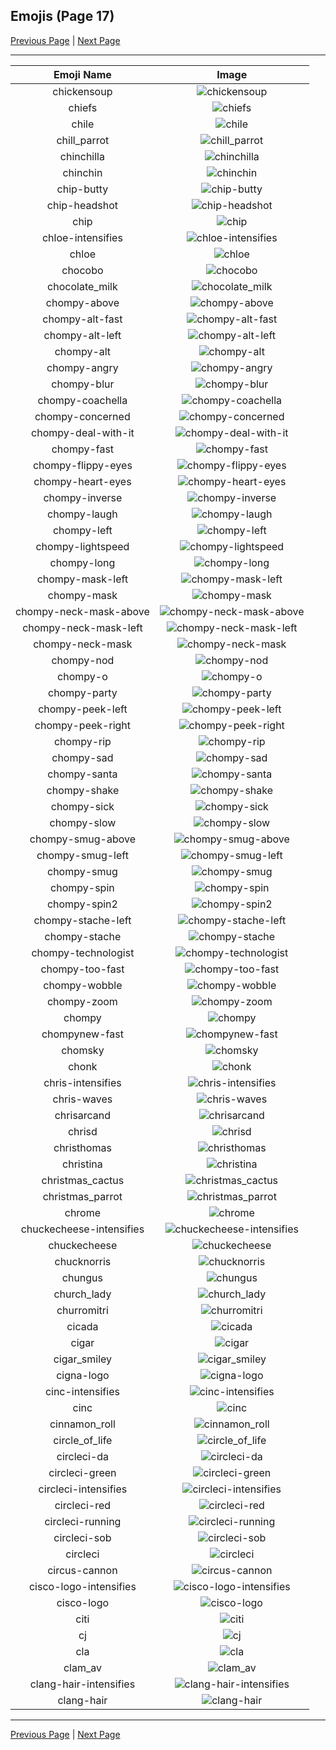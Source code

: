 
## Emojis (Page 17)

[Previous Page](/docs/hc/page-c-0016.md)
  | [Next Page](/docs/hc/page-c-0018.md)

<hr />

|Emoji Name|Image|
| :-: | :-: |
|chickensoup| ![chickensoup](/emojis/hc/chickensoup.jpg)|
|chiefs| ![chiefs](/emojis/hc/chiefs.jpg)|
|chile| ![chile](/emojis/hc/chile.png)|
|chill_parrot| ![chill_parrot](/emojis/hc/chill_parrot.gif)|
|chinchilla| ![chinchilla](/emojis/hc/chinchilla.png)|
|chinchin| ![chinchin](/emojis/hc/chinchin.png)|
|chip-butty| ![chip-butty](/emojis/hc/chip-butty.png)|
|chip-headshot| ![chip-headshot](/emojis/hc/chip-headshot.jpg)|
|chip| ![chip](/emojis/hc/chip.jpg)|
|chloe-intensifies| ![chloe-intensifies](/emojis/hc/chloe-intensifies.gif)|
|chloe| ![chloe](/emojis/hc/chloe.gif)|
|chocobo| ![chocobo](/emojis/hc/chocobo.png)|
|chocolate_milk| ![chocolate_milk](/emojis/hc/chocolate_milk.png)|
|chompy-above| ![chompy-above](/emojis/hc/chompy-above.gif)|
|chompy-alt-fast| ![chompy-alt-fast](/emojis/hc/chompy-alt-fast.gif)|
|chompy-alt-left| ![chompy-alt-left](/emojis/hc/chompy-alt-left.gif)|
|chompy-alt| ![chompy-alt](/emojis/hc/chompy-alt.gif)|
|chompy-angry| ![chompy-angry](/emojis/hc/chompy-angry.gif)|
|chompy-blur| ![chompy-blur](/emojis/hc/chompy-blur.gif)|
|chompy-coachella| ![chompy-coachella](/emojis/hc/chompy-coachella.gif)|
|chompy-concerned| ![chompy-concerned](/emojis/hc/chompy-concerned.gif)|
|chompy-deal-with-it| ![chompy-deal-with-it](/emojis/hc/chompy-deal-with-it.gif)|
|chompy-fast| ![chompy-fast](/emojis/hc/chompy-fast.gif)|
|chompy-flippy-eyes| ![chompy-flippy-eyes](/emojis/hc/chompy-flippy-eyes.gif)|
|chompy-heart-eyes| ![chompy-heart-eyes](/emojis/hc/chompy-heart-eyes.gif)|
|chompy-inverse| ![chompy-inverse](/emojis/hc/chompy-inverse.gif)|
|chompy-laugh| ![chompy-laugh](/emojis/hc/chompy-laugh.gif)|
|chompy-left| ![chompy-left](/emojis/hc/chompy-left.gif)|
|chompy-lightspeed| ![chompy-lightspeed](/emojis/hc/chompy-lightspeed.gif)|
|chompy-long| ![chompy-long](/emojis/hc/chompy-long.gif)|
|chompy-mask-left| ![chompy-mask-left](/emojis/hc/chompy-mask-left.gif)|
|chompy-mask| ![chompy-mask](/emojis/hc/chompy-mask.gif)|
|chompy-neck-mask-above| ![chompy-neck-mask-above](/emojis/hc/chompy-neck-mask-above.gif)|
|chompy-neck-mask-left| ![chompy-neck-mask-left](/emojis/hc/chompy-neck-mask-left.gif)|
|chompy-neck-mask| ![chompy-neck-mask](/emojis/hc/chompy-neck-mask.gif)|
|chompy-nod| ![chompy-nod](/emojis/hc/chompy-nod.gif)|
|chompy-o| ![chompy-o](/emojis/hc/chompy-o.gif)|
|chompy-party| ![chompy-party](/emojis/hc/chompy-party.gif)|
|chompy-peek-left| ![chompy-peek-left](/emojis/hc/chompy-peek-left.gif)|
|chompy-peek-right| ![chompy-peek-right](/emojis/hc/chompy-peek-right.gif)|
|chompy-rip| ![chompy-rip](/emojis/hc/chompy-rip.gif)|
|chompy-sad| ![chompy-sad](/emojis/hc/chompy-sad.png)|
|chompy-santa| ![chompy-santa](/emojis/hc/chompy-santa.gif)|
|chompy-shake| ![chompy-shake](/emojis/hc/chompy-shake.gif)|
|chompy-sick| ![chompy-sick](/emojis/hc/chompy-sick.gif)|
|chompy-slow| ![chompy-slow](/emojis/hc/chompy-slow.gif)|
|chompy-smug-above| ![chompy-smug-above](/emojis/hc/chompy-smug-above.gif)|
|chompy-smug-left| ![chompy-smug-left](/emojis/hc/chompy-smug-left.gif)|
|chompy-smug| ![chompy-smug](/emojis/hc/chompy-smug.gif)|
|chompy-spin| ![chompy-spin](/emojis/hc/chompy-spin.gif)|
|chompy-spin2| ![chompy-spin2](/emojis/hc/chompy-spin2.gif)|
|chompy-stache-left| ![chompy-stache-left](/emojis/hc/chompy-stache-left.gif)|
|chompy-stache| ![chompy-stache](/emojis/hc/chompy-stache.gif)|
|chompy-technologist| ![chompy-technologist](/emojis/hc/chompy-technologist.gif)|
|chompy-too-fast| ![chompy-too-fast](/emojis/hc/chompy-too-fast.gif)|
|chompy-wobble| ![chompy-wobble](/emojis/hc/chompy-wobble.gif)|
|chompy-zoom| ![chompy-zoom](/emojis/hc/chompy-zoom.gif)|
|chompy| ![chompy](/emojis/hc/chompy.gif)|
|chompynew-fast| ![chompynew-fast](/emojis/hc/chompynew-fast.gif)|
|chomsky| ![chomsky](/emojis/hc/chomsky.png)|
|chonk| ![chonk](/emojis/hc/chonk.png)|
|chris-intensifies| ![chris-intensifies](/emojis/hc/chris-intensifies.gif)|
|chris-waves| ![chris-waves](/emojis/hc/chris-waves.gif)|
|chrisarcand| ![chrisarcand](/emojis/hc/chrisarcand.png)|
|chrisd| ![chrisd](/emojis/hc/chrisd.png)|
|christhomas| ![christhomas](/emojis/hc/christhomas.png)|
|christina| ![christina](/emojis/hc/christina.png)|
|christmas_cactus| ![christmas_cactus](/emojis/hc/christmas_cactus.png)|
|christmas_parrot| ![christmas_parrot](/emojis/hc/christmas_parrot.gif)|
|chrome| ![chrome](/emojis/hc/chrome.png)|
|chuckecheese-intensifies| ![chuckecheese-intensifies](/emojis/hc/chuckecheese-intensifies.gif)|
|chuckecheese| ![chuckecheese](/emojis/hc/chuckecheese.png)|
|chucknorris| ![chucknorris](/emojis/hc/chucknorris.png)|
|chungus| ![chungus](/emojis/hc/chungus.png)|
|church_lady| ![church_lady](/emojis/hc/church_lady.jpg)|
|churromitri| ![churromitri](/emojis/hc/churromitri.png)|
|cicada| ![cicada](/emojis/hc/cicada.gif)|
|cigar| ![cigar](/emojis/hc/cigar.png)|
|cigar_smiley| ![cigar_smiley](/emojis/hc/cigar_smiley.jpg)|
|cigna-logo| ![cigna-logo](/emojis/hc/cigna-logo.png)|
|cinc-intensifies| ![cinc-intensifies](/emojis/hc/cinc-intensifies.gif)|
|cinc| ![cinc](/emojis/hc/cinc.png)|
|cinnamon_roll| ![cinnamon_roll](/emojis/hc/cinnamon_roll.png)|
|circle_of_life| ![circle_of_life](/emojis/hc/circle_of_life.png)|
|circleci-da| ![circleci-da](/emojis/hc/circleci-da.png)|
|circleci-green| ![circleci-green](/emojis/hc/circleci-green.png)|
|circleci-intensifies| ![circleci-intensifies](/emojis/hc/circleci-intensifies.gif)|
|circleci-red| ![circleci-red](/emojis/hc/circleci-red.png)|
|circleci-running| ![circleci-running](/emojis/hc/circleci-running.gif)|
|circleci-sob| ![circleci-sob](/emojis/hc/circleci-sob.png)|
|circleci| ![circleci](/emojis/hc/circleci.png)|
|circus-cannon| ![circus-cannon](/emojis/hc/circus-cannon.png)|
|cisco-logo-intensifies| ![cisco-logo-intensifies](/emojis/hc/cisco-logo-intensifies.gif)|
|cisco-logo| ![cisco-logo](/emojis/hc/cisco-logo.png)|
|citi| ![citi](/emojis/hc/citi.png)|
|cj| ![cj](/emojis/hc/cj.png)|
|cla| ![cla](/emojis/hc/cla.png)|
|clam_av| ![clam_av](/emojis/hc/clam_av.png)|
|clang-hair-intensifies| ![clang-hair-intensifies](/emojis/hc/clang-hair-intensifies.gif)|
|clang-hair| ![clang-hair](/emojis/hc/clang-hair.png)|

<hr/>

[Previous Page](/docs/hc/page-c-0016.md)
  | [Next Page](/docs/hc/page-c-0018.md)